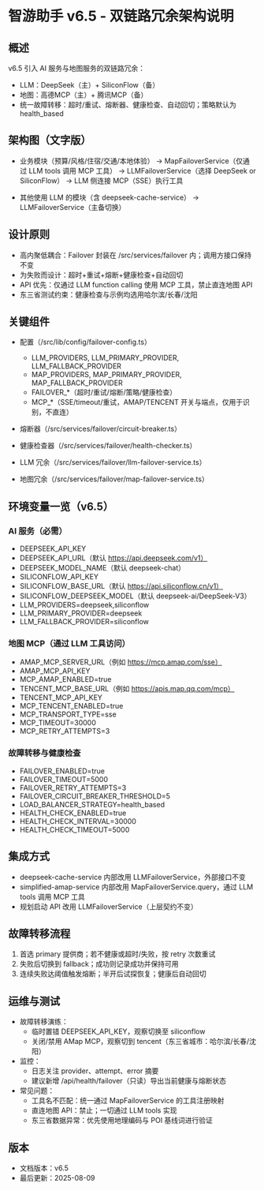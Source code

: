 # 智游助手 v6.5 - 双链路冗余架构说明

## 概述
v6.5 引入 AI 服务与地图服务的双链路冗余：
- LLM：DeepSeek（主）+ SiliconFlow（备）
- 地图：高德MCP（主）+ 腾讯MCP（备）
- 统一故障转移：超时/重试、熔断器、健康检查、自动回切；策略默认为 health_based

## 架构图（文字版）
- 业务模块（预算/风格/住宿/交通/本地体验）
  -> MapFailoverService（仅通过 LLM tools 调用 MCP 工具）
  -> LLMFailoverService（选择 DeepSeek or SiliconFlow）
  -> LLM 侧连接 MCP（SSE）执行工具

- 其他使用 LLM 的模块（含 deepseek-cache-service）
  -> LLMFailoverService（主备切换）

## 设计原则
- 高内聚低耦合：Failover 封装在 /src/services/failover 内；调用方接口保持不变
- 为失败而设计：超时+重试+熔断+健康检查+自动回切
- API 优先：仅通过 LLM function calling 使用 MCP 工具，禁止直连地图 API
- 东三省测试约束：健康检查与示例均选用哈尔滨/长春/沈阳

## 关键组件
- 配置（/src/lib/config/failover-config.ts）
  - LLM_PROVIDERS, LLM_PRIMARY_PROVIDER, LLM_FALLBACK_PROVIDER
  - MAP_PROVIDERS, MAP_PRIMARY_PROVIDER, MAP_FALLBACK_PROVIDER
  - FAILOVER_*（超时/重试/熔断/策略/健康检查）
  - MCP_*（SSE/timeout/重试，AMAP/TENCENT 开关与端点，仅用于识别，不直连）

- 熔断器（/src/services/failover/circuit-breaker.ts）
- 健康检查器（/src/services/failover/health-checker.ts）
- LLM 冗余（/src/services/failover/llm-failover-service.ts）
- 地图冗余（/src/services/failover/map-failover-service.ts）

## 环境变量一览（v6.5）

### AI 服务（必需）
- DEEPSEEK_API_KEY
- DEEPSEEK_API_URL（默认 https://api.deepseek.com/v1）
- DEEPSEEK_MODEL_NAME（默认 deepseek-chat）
- SILICONFLOW_API_KEY
- SILICONFLOW_BASE_URL（默认 https://api.siliconflow.cn/v1）
- SILICONFLOW_DEEPSEEK_MODEL（默认 deepseek-ai/DeepSeek-V3）
- LLM_PROVIDERS=deepseek,siliconflow
- LLM_PRIMARY_PROVIDER=deepseek
- LLM_FALLBACK_PROVIDER=siliconflow

### 地图 MCP（通过 LLM 工具访问）
- AMAP_MCP_SERVER_URL（例如 https://mcp.amap.com/sse）
- AMAP_MCP_API_KEY
- MCP_AMAP_ENABLED=true
- TENCENT_MCP_BASE_URL（例如 https://apis.map.qq.com/mcp）
- TENCENT_MCP_API_KEY
- MCP_TENCENT_ENABLED=true
- MCP_TRANSPORT_TYPE=sse
- MCP_TIMEOUT=30000
- MCP_RETRY_ATTEMPTS=3

### 故障转移与健康检查
- FAILOVER_ENABLED=true
- FAILOVER_TIMEOUT=5000
- FAILOVER_RETRY_ATTEMPTS=3
- FAILOVER_CIRCUIT_BREAKER_THRESHOLD=5
- LOAD_BALANCER_STRATEGY=health_based
- HEALTH_CHECK_ENABLED=true
- HEALTH_CHECK_INTERVAL=30000
- HEALTH_CHECK_TIMEOUT=5000

## 集成方式
- deepseek-cache-service 内部改用 LLMFailoverService，外部接口不变
- simplified-amap-service 内部改用 MapFailoverService.query，通过 LLM tools 调用 MCP 工具
- 规划启动 API 改用 LLMFailoverService（上层契约不变）

## 故障转移流程
1) 首选 primary 提供商；若不健康或超时/失败，按 retry 次数重试
2) 失败后切换到 fallback；成功则记录成功并保持可用
3) 连续失败达阈值触发熔断；半开后试探恢复；健康后自动回切

## 运维与测试
- 故障转移演练：
  - 临时置错 DEEPSEEK_API_KEY，观察切换至 siliconflow
  - 关闭/禁用 AMap MCP，观察切到 tencent（东三省城市：哈尔滨/长春/沈阳）
- 监控：
  - 日志关注 provider、attempt、error 摘要
  - 建议新增 /api/health/failover（只读）导出当前健康与熔断状态
- 常见问题：
  - 工具名不匹配：统一通过 MapFailoverService 的工具注册映射
  - 直连地图 API：禁止；一切通过 LLM tools 实现
  - 东三省数据异常：优先使用地理编码与 POI 基线词进行验证

## 版本
- 文档版本：v6.5
- 最后更新：2025-08-09

